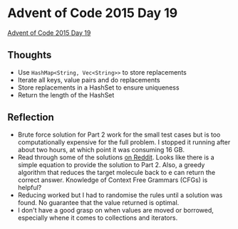 # Advent of Code 2015 Day 19

[Advent of Code 2015 Day 19](https://adventofcode.com/2015/day/19)

## Thoughts

- Use `HashMap<String, Vec<String>>` to store replacements
- Iterate all keys, value pairs and do replacements
- Store replacements in a HashSet to ensure uniqueness
- Return the length of the HashSet

## Reflection

- Brute force solution for Part 2 work for the small test cases but is too
  computationally expensive for the full problem. I stopped it running after
  about two hours, at which point it was consuming 16 GB.
- Read through some of the solutions
  [on Reddit](https://www.reddit.com/r/adventofcode/comments/3xflz8/day_19_solutions/).
  Looks like there is a simple equation to provide the solution to Part 2. Also,
  a greedy algorithm that reduces the target molecule back to e can return the
  correct answer. Knowledge of Context Free Grammars (CFGs) is helpful?
- Reducing worked but I had to randomise the rules until a solution was found.
  No guarantee that the value returned is optimal.
- I don't have a good grasp on when values are moved or borrowed, especially
  whene it comes to collections and iterators.
